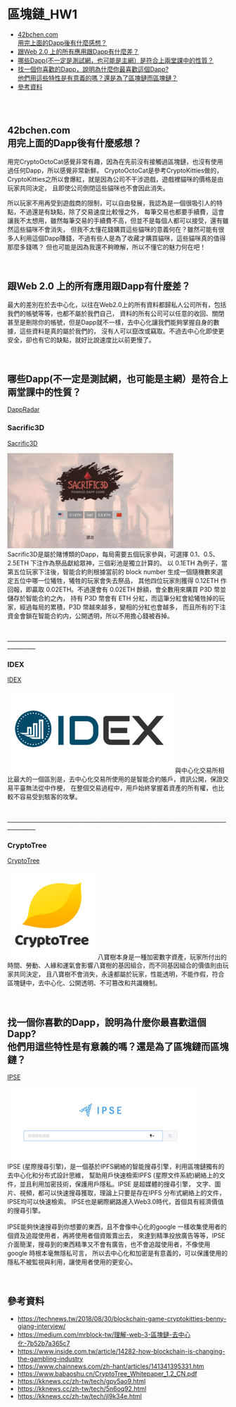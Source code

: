 # 區塊鏈_HW1
* [42bchen.com<br>用完上面的Dapp後有什麼感想？](#42bchencom--用完上面的dapp後有什麼感想)
* [跟Web 2.0 上的所有應用跟Dapp有什麼差？](#跟web-20-上的所有應用跟dapp有什麼差)
* [哪些Dapp(不一定是測試網，也可能是主網）是符合上兩堂課中的性質？](#哪些dapp不一定是測試網也可能是主網是符合上兩堂課中的性質)
* [找一個你喜歡的Dapp，說明為什麼你最喜歡這個Dapp?<br>他們用這些特性是有意義的嗎？還是為了區塊鏈而區塊鏈？](#找一個你喜歡的dapp說明為什麼你最喜歡這個dapp他們用這些特性是有意義的嗎還是為了區塊鏈而區塊鏈)
* [參考資料](#參考資料)
<br>
<br>

## 42bchen.com <br> 用完上面的Dapp後有什麼感想？

用完CryptoOctoCat感覺非常有趣，因為在先前沒有接觸過區塊鏈，也沒有使用過任何Dapp，所以感覺非常新鮮。
CryptoOctoCat是參考CryptoKitties做的，CryptoKitties之所以會爆紅，就是因為公司不干涉遊戲，遊戲裡貓咪的價格是由玩家共同決定，
且即使公司倒閉這些貓咪也不會因此消失。

所以玩家不用再受到遊戲商的限制，可以自由發展，我認為是一個很吸引人的特點，不過還是有缺點，除了交易速度比較慢之外，
每筆交易也都要手續費，這會讓我不太想用，雖然每筆交易的手續費不高，但並不是每個人都可以接受，還有雖然這些貓咪不會消失，
但我不太懂花錢購買這些貓咪的意義何在？雖然可能有很多人利用這個Dapp賺錢，不過有些人是為了收藏才購買貓咪，這些貓咪真的值得那麼多錢嗎？
但也可能是因為我還不夠暸解，所以不懂它的魅力何在吧！
<br>
<br>
<br>
## 跟Web 2.0 上的所有應用跟Dapp有什麼差？

最大的差別在於去中心化，以往在Web2.0上的所有資料都歸私人公司所有，包括我們的帳號等等，也都不屬於我們自己，
資料的所有公司可以任意的收回、關閉甚至是刪除你的帳號，但是Dapp就不一樣，去中心化讓我們能夠掌握自身的數據，這些資料是真的屬於我們的，
沒有人可以竄改或竊取。不過去中心化即使更安全，卻也有它的缺點，就好比說速度比以前更慢了。
<br>
<br>
<br>
## 哪些Dapp(不一定是測試網，也可能是主網）是符合上兩堂課中的性質？
[DappRadar](https://dappradar.com)

### Sacrific3D
[Sacrific3D](https://play-dapps.github.io/Sacrific3d/?utm_content=visit-website&utm_source=DappRadar)

<img src="https://github.com/jiaying777/other/blob/master/區塊鏈圖/Sacrific3D.png" width=75% >
<br>
Sacrific3D是屬於賭博類的Dapp，每局需要五個玩家參與，可選擇 0.1、0.5、2.5ETH 下注作為祭品獻給眾神，三個彩池是獨立計算的。
以 0.1ETH 為例子，當第五位玩家下注後，智能合約則根據當前的 block number 生成一個隨機數來選定五位中哪一位犧牲，犧牲的玩家會失去祭品，
其他四位玩家則獲得 0.12ETH 作回報，即贏取 0.02ETH。不過還會有 0.02ETH 餘額，會全數用來購買 P3D 幣並儲存於智能合約之內，
持有 P3D 幣會有 ETH 分紅，而這筆分紅會給犧牲掉的玩家，經過每局的累積，P3D 幣越來越多，變相的分紅也會越多，
而且所有的下注資金會鎖在智能合約内，公開透明，所以不用擔心錢被吞掉。
<br>
<br>
<br>
________________________________________________________________________________________

### IDEX
[IDEX](https://idex.market/eth/idex)

<img src="https://github.com/jiaying777/other/blob/master/區塊鏈圖/IDEX.png" width=75% >
與中心化交易所相比最大的一個區別是，去中心化交易所使用的是智能合約賬戶，資訊公開，保證交易平臺無法從中作梗，
在整個交易過程中，用戶始終掌握着資產的所有權，也比較不容易受到駭客的攻擊。
<br>
<br>
<br>
________________________________________________________________________________________

### CryptoTree
[CryptoTree](https://www.babaoshu.cn/?utm_source=DappRadar&utm_content=visit-website)

<img src="https://github.com/jiaying777/other/blob/master/區塊鏈圖/f7ea4ddc2d85b458f890ebf6f0a41454.png" width=40% >
八寶樹本身是一種加密數字資產，玩家所付出的時間、勞動、人緣和運氣會影響八寶樹的基因組合，而不同基因組合的價值則由玩家共同決定，
且八寶樹不會消失，永遠都屬於玩家，性能透明，不能作假，符合區塊鏈中，去中心化、公開透明、不可篡改和共識機制。
<br>
<br>
<br>

## 找一個你喜歡的Dapp，說明為什麼你最喜歡這個Dapp?<br>他們用這些特性是有意義的嗎？還是為了區塊鏈而區塊鏈？
[IPSE](https://www.ipse.io)

<img src="https://github.com/jiaying777/other/blob/master/區塊鏈圖/IPSE.png" width=85% >
<br>
IPSE (星際搜尋引擎)，是一個基於IPFS網絡的智能搜尋引擎，利用區塊鏈獨有的去中心化和分布式設計思維，
幫助用戶快速檢索IPFS (星際文件系統)網絡上的文件，並且利用加密技術，保護用戶隱私。IPSE 是超媒體的搜尋引擎，
文字、圖片、視頻，都可以快速搜尋獲取，理論上只要是存在IPFS 分布式網絡上的文件，IPSE均可以快速檢索。
IPSE也是網際網路進入Web3.0時代，首個具有經濟價值的搜尋引擎。
<br>
<br>
IPSE能夠快速搜尋到你想要的東西，且不會像中心化的google 一樣收集使用者的個資及追蹤使用者，再將使用者個資販賣出去，
來達到精準投放廣告等等，IPSE介面簡潔，搜尋到的東西精準又不會有廣告，也不會追蹤使用者，不像使用google 時根本毫無隱私可言，
所以去中心化和加密是有意義的，可以保護使用的隱私不被監視與利用，讓使用者使用的更安心。
<br>
<br>
<br>

## 參考資料
* https://technews.tw/2018/08/30/blockchain-game-cryptokitties-benny-giang-interview/
* https://medium.com/mrblock-tw/理解-web-3-區塊鏈-去中心化-7b52b7a365c7
* https://www.inside.com.tw/article/14282-how-blockchain-is-changing-the-gambling-industry
* https://www.chainnews.com/zh-hant/articles/141341395331.htm
* https://www.babaoshu.cn/CryptoTree_Whitepaper_1.2_CN.pdf
* https://kknews.cc/zh-tw/tech/gpv5ao9.html
* https://kknews.cc/zh-tw/tech/5n6oq92.html
* https://kknews.cc/zh-tw/tech/jl9k34e.html
